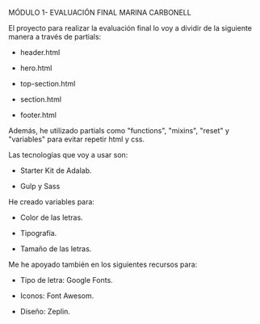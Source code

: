 MÓDULO 1- EVALUACIÓN FINAL MARINA CARBONELL

El proyecto para realizar la evaluación final lo voy a dividir de la siguiente manera a través de partials:

- header.html

- hero.html

- top-section.html

- section.html

- footer.html

Además, he utilizado partials como "functions", "mixins", "reset" y "variables" para evitar repetir html y css.

Las tecnologías que voy a usar son:

- Starter Kit de Adalab.

- Gulp y Sass

He creado variables para:

- Color de las letras.

- Tipografía.

- Tamaño de las letras.

Me he apoyado también en los siguientes recursos para:

- Tipo de letra: Google Fonts.

- Iconos: Font Awesom.

- Diseño: Zeplin.
